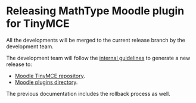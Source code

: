 # Releasing MathType Moodle plugin for TinyMCE

All the developments will be merged to the current release branch by the development team.

The development team will follow the [internal guidelines](https://docs.google.com/document/d/1GDEIhyIuCLyV_YiOFJ7VaGfJdK_eSJx6H7KFTwzg078/edit?tab=t.0) to generate a new release to:
* [Moodle TinyMCE repository](https://github.com/wiris/moodle-tiny_wiris/releases).
* [Moodle plugins directory](https://moodle.org/plugins/).

The previous documentation includes the rollback process as well.